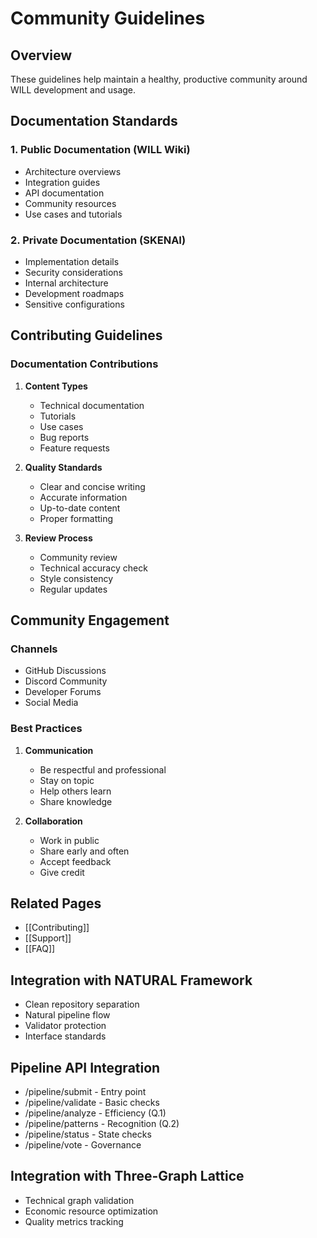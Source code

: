 # Community Guidelines

## Overview

These guidelines help maintain a healthy, productive community around WILL development and usage.

## Documentation Standards

### 1. Public Documentation (WILL Wiki)
- Architecture overviews
- Integration guides
- API documentation
- Community resources
- Use cases and tutorials

### 2. Private Documentation (SKENAI)
- Implementation details
- Security considerations
- Internal architecture
- Development roadmaps
- Sensitive configurations

## Contributing Guidelines

### Documentation Contributions
1. **Content Types**
   - Technical documentation
   - Tutorials
   - Use cases
   - Bug reports
   - Feature requests

2. **Quality Standards**
   - Clear and concise writing
   - Accurate information
   - Up-to-date content
   - Proper formatting

3. **Review Process**
   - Community review
   - Technical accuracy check
   - Style consistency
   - Regular updates

## Community Engagement

### Channels
- GitHub Discussions
- Discord Community
- Developer Forums
- Social Media

### Best Practices
1. **Communication**
   - Be respectful and professional
   - Stay on topic
   - Help others learn
   - Share knowledge

2. **Collaboration**
   - Work in public
   - Share early and often
   - Accept feedback
   - Give credit

## Related Pages
- [[Contributing]]
- [[Support]]
- [[FAQ]]


## Integration with NATURAL Framework
- Clean repository separation
- Natural pipeline flow
- Validator protection
- Interface standards

## Pipeline API Integration
- /pipeline/submit - Entry point
- /pipeline/validate - Basic checks
- /pipeline/analyze - Efficiency (Q.1)
- /pipeline/patterns - Recognition (Q.2)
- /pipeline/status - State checks
- /pipeline/vote - Governance

## Integration with Three-Graph Lattice
- Technical graph validation
- Economic resource optimization
- Quality metrics tracking